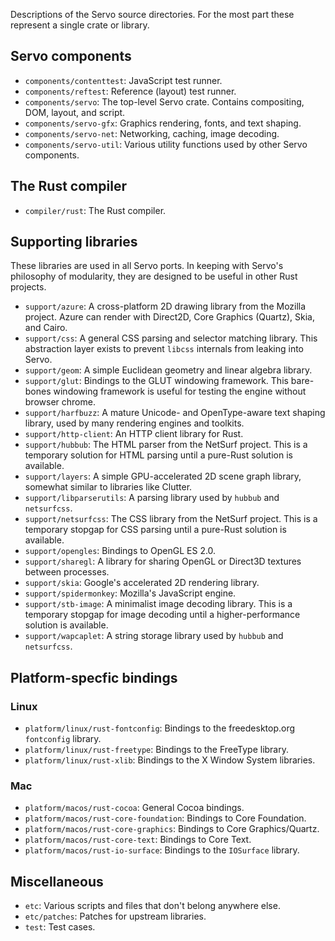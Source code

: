 Descriptions of the Servo source directories. For the most part these represent a single
crate or library.

## Servo components

* `components/contenttest`: JavaScript test runner.
* `components/reftest`: Reference (layout) test runner.
* `components/servo`: The top-level Servo crate. Contains compositing, DOM, layout, and script.
* `components/servo-gfx`: Graphics rendering, fonts, and text shaping.
* `components/servo-net`: Networking, caching, image decoding.
* `components/servo-util`: Various utility functions used by other Servo components.

## The Rust compiler

* `compiler/rust`: The Rust compiler.

## Supporting libraries

These libraries are used in all Servo ports. In keeping with Servo's philosophy of modularity,
they are designed to be useful in other Rust projects.

* `support/azure`: A cross-platform 2D drawing library from the Mozilla project. Azure can render
  with Direct2D, Core Graphics (Quartz), Skia, and Cairo.
* `support/css`: A general CSS parsing and selector matching library. This abstraction layer
  exists to prevent `libcss` internals from leaking into Servo.
* `support/geom`: A simple Euclidean geometry and linear algebra library.
* `support/glut`: Bindings to the GLUT windowing framework. This bare-bones windowing framework is
  useful for testing the engine without browser chrome.
* `support/harfbuzz`: A mature Unicode- and OpenType-aware text shaping library, used by many
  rendering engines and toolkits.
* `support/http-client`: An HTTP client library for Rust.
* `support/hubbub`: The HTML parser from the NetSurf project. This is a temporary solution for HTML
  parsing until a pure-Rust solution is available.
* `support/layers`: A simple GPU-accelerated 2D scene graph library, somewhat similar to libraries
  like Clutter.
* `support/libparserutils`: A parsing library used by `hubbub` and `netsurfcss`.
* `support/netsurfcss`: The CSS library from the NetSurf project. This is a temporary stopgap for
  CSS parsing until a pure-Rust solution is available.
* `support/opengles`: Bindings to OpenGL ES 2.0.
* `support/sharegl`: A library for sharing OpenGL or Direct3D textures between processes.
* `support/skia`: Google's accelerated 2D rendering library.
* `support/spidermonkey`: Mozilla's JavaScript engine.
* `support/stb-image`: A minimalist image decoding library. This is a temporary stopgap for image
  decoding until a higher-performance solution is available.
* `support/wapcaplet`: A string storage library used by `hubbub` and `netsurfcss`.

## Platform-specfic bindings

### Linux

* `platform/linux/rust-fontconfig`: Bindings to the freedesktop.org `fontconfig` library.
* `platform/linux/rust-freetype`: Bindings to the FreeType library.
* `platform/linux/rust-xlib`: Bindings to the X Window System libraries.

### Mac

* `platform/macos/rust-cocoa`: General Cocoa bindings.
* `platform/macos/rust-core-foundation`: Bindings to Core Foundation.
* `platform/macos/rust-core-graphics`: Bindings to Core Graphics/Quartz.
* `platform/macos/rust-core-text`: Bindings to Core Text.
* `platform/macos/rust-io-surface`: Bindings to the `IOSurface` library.

## Miscellaneous

* `etc`: Various scripts and files that don't belong anywhere else.
* `etc/patches`: Patches for upstream libraries.
* `test`: Test cases.

